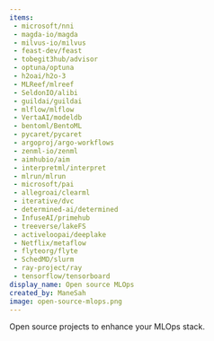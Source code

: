 ```yaml
---
items:
 - microsoft/nni
 - magda-io/magda
 - milvus-io/milvus
 - feast-dev/feast
 - tobegit3hub/advisor
 - optuna/optuna
 - h2oai/h2o-3
 - MLReef/mlreef
 - SeldonIO/alibi
 - guildai/guildai
 - mlflow/mlflow
 - VertaAI/modeldb
 - bentoml/BentoML 
 - pycaret/pycaret
 - argoproj/argo-workflows
 - zenml-io/zenml
 - aimhubio/aim
 - interpretml/interpret
 - mlrun/mlrun
 - microsoft/pai
 - allegroai/clearml
 - iterative/dvc
 - determined-ai/determined
 - InfuseAI/primehub
 - treeverse/lakeFS
 - activeloopai/deeplake
 - Netflix/metaflow
 - flyteorg/flyte
 - SchedMD/slurm
 - ray-project/ray
 - tensorflow/tensorboard
display_name: Open source MLOps
created_by: ManeSah
image: open-source-mlops.png
---
```

Open source projects to enhance your MLOps stack.
